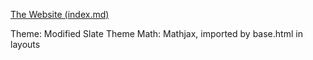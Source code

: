 [The Website (index.md)](https://mhhayashi.github.io/games-cs3950/)  

Theme: Modified Slate Theme
Math: Mathjax, imported by base.html in layouts
